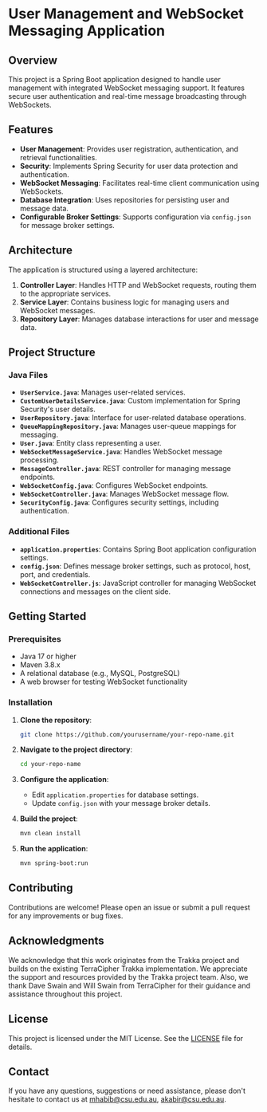 
# User Management and WebSocket Messaging Application

## Overview

This project is a Spring Boot application designed to handle user management with integrated WebSocket messaging support. It features secure user authentication and real-time message broadcasting through WebSockets.

## Features

- **User Management**: Provides user registration, authentication, and retrieval functionalities.
- **Security**: Implements Spring Security for user data protection and authentication.
- **WebSocket Messaging**: Facilitates real-time client communication using WebSockets.
- **Database Integration**: Uses repositories for persisting user and message data.
- **Configurable Broker Settings**: Supports configuration via `config.json` for message broker settings.

## Architecture

The application is structured using a layered architecture:

1. **Controller Layer**: Handles HTTP and WebSocket requests, routing them to the appropriate services.
2. **Service Layer**: Contains business logic for managing users and WebSocket messages.
3. **Repository Layer**: Manages database interactions for user and message data.

## Project Structure

### Java Files

- **`UserService.java`**: Manages user-related services.
- **`CustomUserDetailsService.java`**: Custom implementation for Spring Security's user details.
- **`UserRepository.java`**: Interface for user-related database operations.
- **`QueueMappingRepository.java`**: Manages user-queue mappings for messaging.
- **`User.java`**: Entity class representing a user.
- **`WebSocketMessageService.java`**: Handles WebSocket message processing.
- **`MessageController.java`**: REST controller for managing message endpoints.
- **`WebSocketConfig.java`**: Configures WebSocket endpoints.
- **`WebSocketController.java`**: Manages WebSocket message flow.
- **`SecurityConfig.java`**: Configures security settings, including authentication.

### Additional Files

- **`application.properties`**: Contains Spring Boot application configuration settings.
- **`config.json`**: Defines message broker settings, such as protocol, host, port, and credentials.
- **`WebSocketController.js`**: JavaScript controller for managing WebSocket connections and messages on the client side.

## Getting Started

### Prerequisites

- Java 17 or higher
- Maven 3.8.x
- A relational database (e.g., MySQL, PostgreSQL)
- A web browser for testing WebSocket functionality

### Installation

1. **Clone the repository**:
    ```bash
    git clone https://github.com/yourusername/your-repo-name.git
    ```
2. **Navigate to the project directory**:
    ```bash
    cd your-repo-name
    ```
3. **Configure the application**:
   - Edit `application.properties` for database settings.
   - Update `config.json` with your message broker details.

4. **Build the project**:
    ```bash
    mvn clean install
    ```

5. **Run the application**:
    ```bash
    mvn spring-boot:run
    ```



## Contributing
Contributions are welcome! Please open an issue or submit a pull request for any improvements or bug fixes.

## Acknowledgments
We acknowledge that this work originates from the Trakka project and builds on the existing TerraCipher Trakka implementation. We appreciate the support and resources provided by the Trakka project team. Also, we thank Dave Swain and Will Swain from TerraCipher for their guidance and assistance throughout this project.


## License

This project is licensed under the MIT License. See the [LICENSE](LICENSE) file for details.

## Contact
If you have any questions, suggestions or need assistance, please don't hesitate to contact us at mhabib@csu.edu.au, akabir@csu.edu.au.


